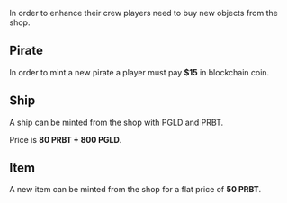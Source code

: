 In order to enhance their crew players need to buy new objects from the shop.

## Pirate

In order to mint a new pirate a player must pay **$15** in blockchain coin.

## Ship

A ship can be minted from the shop with PGLD and PRBT.

Price is **80 PRBT + 800 PGLD**.

## Item

A new item can be minted from the shop for a flat price of **50 PRBT**.